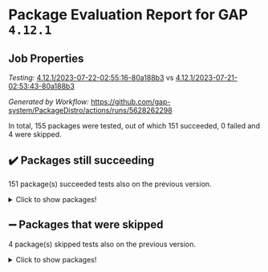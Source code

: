 # Package Evaluation Report for GAP `4.12.1`

## Job Properties

*Testing:* [4.12.1/2023-07-22-02:55:16-80a188b3](https://github.com/gap-system/PackageDistro/blob/data/reports/4.12.1/2023-07-22-02:55:16-80a188b3) vs [4.12.1/2023-07-21-02:53:43-80a188b3](https://github.com/gap-system/PackageDistro/blob/data/reports/4.12.1/2023-07-21-02:53:43-80a188b3)

*Generated by Workflow:* https://github.com/gap-system/PackageDistro/actions/runs/5628262298

In total, 155 packages were tested, out of which 151 succeeded, 0 failed and 4 were skipped.

## :heavy_check_mark: Packages still succeeding

151 package(s) succeeded tests also on the previous version.
<details><summary>Click to show packages!</summary>

- 4ti2interface 2023.02-04 [(success)](https://github.com/gap-system/PackageDistro/actions/runs/5628262298/job/15252102720)
- ace 5.6.2 [(success)](https://github.com/gap-system/PackageDistro/actions/runs/5628262298/job/15252102790)
- aclib 1.3.2 [(success)](https://github.com/gap-system/PackageDistro/actions/runs/5628262298/job/15252102852)
- agt 0.3.1 [(success)](https://github.com/gap-system/PackageDistro/actions/runs/5628262298/job/15252102905)
- alnuth 3.2.1 [(success)](https://github.com/gap-system/PackageDistro/actions/runs/5628262298/job/15252102965)
- anupq 3.3.0 [(success)](https://github.com/gap-system/PackageDistro/actions/runs/5628262298/job/15252103020)
- atlasrep 2.1.6 [(success)](https://github.com/gap-system/PackageDistro/actions/runs/5628262298/job/15252103086)
- autodoc 2023.06.19 [(success)](https://github.com/gap-system/PackageDistro/actions/runs/5628262298/job/15252103138)
- automata 1.15 [(success)](https://github.com/gap-system/PackageDistro/actions/runs/5628262298/job/15252103198)
- automgrp 1.3.2 [(success)](https://github.com/gap-system/PackageDistro/actions/runs/5628262298/job/15252103264)
- autpgrp 1.11 [(success)](https://github.com/gap-system/PackageDistro/actions/runs/5628262298/job/15252103323)
- cap 2023.07-06 [(success)](https://github.com/gap-system/PackageDistro/actions/runs/5628262298/job/15252103373)
- caratinterface 2.3.5 [(success)](https://github.com/gap-system/PackageDistro/actions/runs/5628262298/job/15252103425)
- cddinterface 2022.11.01 [(success)](https://github.com/gap-system/PackageDistro/actions/runs/5628262298/job/15252103462)
- circle 1.6.6 [(success)](https://github.com/gap-system/PackageDistro/actions/runs/5628262298/job/15252103489)
- classicpres 1.22 [(success)](https://github.com/gap-system/PackageDistro/actions/runs/5628262298/job/15252103529)
- cohomolo 1.6.11 [(success)](https://github.com/gap-system/PackageDistro/actions/runs/5628262298/job/15252103576)
- congruence 1.2.5 [(success)](https://github.com/gap-system/PackageDistro/actions/runs/5628262298/job/15252103616)
- corelg 1.56 [(success)](https://github.com/gap-system/PackageDistro/actions/runs/5628262298/job/15252103656)
- crime 1.6 [(success)](https://github.com/gap-system/PackageDistro/actions/runs/5628262298/job/15252103702)
- crisp 1.4.6 [(success)](https://github.com/gap-system/PackageDistro/actions/runs/5628262298/job/15252103738)
- crypting 0.10.4 [(success)](https://github.com/gap-system/PackageDistro/actions/runs/5628262298/job/15252103781)
- cryst 4.1.26 [(success)](https://github.com/gap-system/PackageDistro/actions/runs/5628262298/job/15252103824)
- crystcat 1.1.10 [(success)](https://github.com/gap-system/PackageDistro/actions/runs/5628262298/job/15252103874)
- ctbllib 1.3.6 [(success)](https://github.com/gap-system/PackageDistro/actions/runs/5628262298/job/15252103921)
- cubefree 1.19 [(success)](https://github.com/gap-system/PackageDistro/actions/runs/5628262298/job/15252103962)
- curlinterface 2.3.2 [(success)](https://github.com/gap-system/PackageDistro/actions/runs/5628262298/job/15252104022)
- cvec 2.8.1 [(success)](https://github.com/gap-system/PackageDistro/actions/runs/5628262298/job/15252104064)
- datastructures 0.3.0 [(success)](https://github.com/gap-system/PackageDistro/actions/runs/5628262298/job/15252104119)
- deepthought 1.0.6 [(success)](https://github.com/gap-system/PackageDistro/actions/runs/5628262298/job/15252104156)
- design 1.8 [(success)](https://github.com/gap-system/PackageDistro/actions/runs/5628262298/job/15252104208)
- difsets 2.3.1 [(success)](https://github.com/gap-system/PackageDistro/actions/runs/5628262298/job/15252104250)
- digraphs 1.6.2 [(success)](https://github.com/gap-system/PackageDistro/actions/runs/5628262298/job/15252104302)
- edim 1.3.7 [(success)](https://github.com/gap-system/PackageDistro/actions/runs/5628262298/job/15252104356)
- example 4.3.4 [(success)](https://github.com/gap-system/PackageDistro/actions/runs/5628262298/job/15252104401)
- examplesforhomalg 2023.02-04 [(success)](https://github.com/gap-system/PackageDistro/actions/runs/5628262298/job/15252104438)
- factint 1.6.3 [(success)](https://github.com/gap-system/PackageDistro/actions/runs/5628262298/job/15252104483)
- ferret 1.0.9 [(success)](https://github.com/gap-system/PackageDistro/actions/runs/5628262298/job/15252104537)
- fga 1.5.0 [(success)](https://github.com/gap-system/PackageDistro/actions/runs/5628262298/job/15252104592)
- fining 1.5.5 [(success)](https://github.com/gap-system/PackageDistro/actions/runs/5628262298/job/15252104633)
- float 1.0.3 [(success)](https://github.com/gap-system/PackageDistro/actions/runs/5628262298/job/15252104693)
- format 1.4.3 [(success)](https://github.com/gap-system/PackageDistro/actions/runs/5628262298/job/15252104747)
- forms 1.2.9 [(success)](https://github.com/gap-system/PackageDistro/actions/runs/5628262298/job/15252104784)
- fplsa 1.2.6 [(success)](https://github.com/gap-system/PackageDistro/actions/runs/5628262298/job/15252104840)
- fr 2.4.12 [(success)](https://github.com/gap-system/PackageDistro/actions/runs/5628262298/job/15252104902)
- francy 2.0.3 [(success)](https://github.com/gap-system/PackageDistro/actions/runs/5628262298/job/15252104970)
- fwtree 1.3 [(success)](https://github.com/gap-system/PackageDistro/actions/runs/5628262298/job/15252105020)
- gapdoc 1.6.6 [(success)](https://github.com/gap-system/PackageDistro/actions/runs/5628262298/job/15252105067)
- gauss 2023.02-04 [(success)](https://github.com/gap-system/PackageDistro/actions/runs/5628262298/job/15252105124)
- gaussforhomalg 2023.02-04 [(success)](https://github.com/gap-system/PackageDistro/actions/runs/5628262298/job/15252105171)
- gbnp 1.0.5 [(success)](https://github.com/gap-system/PackageDistro/actions/runs/5628262298/job/15252105238)
- generalizedmorphismsforcap 2023.03-01 [(success)](https://github.com/gap-system/PackageDistro/actions/runs/5628262298/job/15252105299)
- genss 1.6.8 [(success)](https://github.com/gap-system/PackageDistro/actions/runs/5628262298/job/15252105350)
- gradedmodules 2023.02-04 [(success)](https://github.com/gap-system/PackageDistro/actions/runs/5628262298/job/15252105413)
- gradedringforhomalg 2023.02-04 [(success)](https://github.com/gap-system/PackageDistro/actions/runs/5628262298/job/15252105475)
- grape 4.9.0 [(success)](https://github.com/gap-system/PackageDistro/actions/runs/5628262298/job/15252105548)
- groupoids 1.73 [(success)](https://github.com/gap-system/PackageDistro/actions/runs/5628262298/job/15252105596)
- grpconst 2.6.4 [(success)](https://github.com/gap-system/PackageDistro/actions/runs/5628262298/job/15252105653)
- guarana 0.96.3 [(success)](https://github.com/gap-system/PackageDistro/actions/runs/5628262298/job/15252105722)
- guava 3.18 [(success)](https://github.com/gap-system/PackageDistro/actions/runs/5628262298/job/15252105776)
- hap 1.56 [(success)](https://github.com/gap-system/PackageDistro/actions/runs/5628262298/job/15252105825)
- hapcryst 0.1.15 [(success)](https://github.com/gap-system/PackageDistro/actions/runs/5628262298/job/15252105882)
- hecke 1.5.3 [(success)](https://github.com/gap-system/PackageDistro/actions/runs/5628262298/job/15252105925)
- help 3.5 [(success)](https://github.com/gap-system/PackageDistro/actions/runs/5628262298/job/15252105982)
- homalg 2023.02-05 [(success)](https://github.com/gap-system/PackageDistro/actions/runs/5628262298/job/15252106240)
- homalgtocas 2023.02-04 [(success)](https://github.com/gap-system/PackageDistro/actions/runs/5628262298/job/15252106369)
- idrel 2.45 [(success)](https://github.com/gap-system/PackageDistro/actions/runs/5628262298/job/15252106421)
- images 1.3.1 [(success)](https://github.com/gap-system/PackageDistro/actions/runs/5628262298/job/15252106477)
- intpic 0.3.0 [(success)](https://github.com/gap-system/PackageDistro/actions/runs/5628262298/job/15252106551)
- io 4.8.1 [(success)](https://github.com/gap-system/PackageDistro/actions/runs/5628262298/job/15252106622)
- io_forhomalg 2023.02-04 [(success)](https://github.com/gap-system/PackageDistro/actions/runs/5628262298/job/15252106691)
- irredsol 1.4.4 [(success)](https://github.com/gap-system/PackageDistro/actions/runs/5628262298/job/15252106761)
- json 2.1.1 [(success)](https://github.com/gap-system/PackageDistro/actions/runs/5628262298/job/15252106826)
- jupyterkernel 1.5.0 [(success)](https://github.com/gap-system/PackageDistro/actions/runs/5628262298/job/15252106891)
- jupyterviz 1.5.6 [(success)](https://github.com/gap-system/PackageDistro/actions/runs/5628262298/job/15252106951)
- kan 1.35 [(success)](https://github.com/gap-system/PackageDistro/actions/runs/5628262298/job/15252107042)
- kbmag 1.5.11 [(success)](https://github.com/gap-system/PackageDistro/actions/runs/5628262298/job/15252107110)
- laguna 3.9.6 [(success)](https://github.com/gap-system/PackageDistro/actions/runs/5628262298/job/15252107168)
- liealgdb 2.2.1 [(success)](https://github.com/gap-system/PackageDistro/actions/runs/5628262298/job/15252107235)
- liepring 2.8 [(success)](https://github.com/gap-system/PackageDistro/actions/runs/5628262298/job/15252107292)
- liering 2.4.2 [(success)](https://github.com/gap-system/PackageDistro/actions/runs/5628262298/job/15252107377)
- linearalgebraforcap 2023.06-02 [(success)](https://github.com/gap-system/PackageDistro/actions/runs/5628262298/job/15252107455)
- localizeringforhomalg 2023.02-04 [(success)](https://github.com/gap-system/PackageDistro/actions/runs/5628262298/job/15252107535)
- loops 3.4.3 [(success)](https://github.com/gap-system/PackageDistro/actions/runs/5628262298/job/15252107613)
- lpres 1.0.3 [(success)](https://github.com/gap-system/PackageDistro/actions/runs/5628262298/job/15252107711)
- majoranaalgebras 1.5.1 [(success)](https://github.com/gap-system/PackageDistro/actions/runs/5628262298/job/15252107806)
- mapclass 1.4.6 [(success)](https://github.com/gap-system/PackageDistro/actions/runs/5628262298/job/15252107896)
- matgrp 0.70 [(success)](https://github.com/gap-system/PackageDistro/actions/runs/5628262298/job/15252107988)
- matricesforhomalg 2023.02-04 [(success)](https://github.com/gap-system/PackageDistro/actions/runs/5628262298/job/15252108066)
- modisom 2.5.4 [(success)](https://github.com/gap-system/PackageDistro/actions/runs/5628262298/job/15252108154)
- modulepresentationsforcap 2023.06-02 [(success)](https://github.com/gap-system/PackageDistro/actions/runs/5628262298/job/15252108209)
- modules 2023.02-04 [(success)](https://github.com/gap-system/PackageDistro/actions/runs/5628262298/job/15252108288)
- monoidalcategories 2023.05-03 [(success)](https://github.com/gap-system/PackageDistro/actions/runs/5628262298/job/15252108373)
- nconvex 2022.09-01 [(success)](https://github.com/gap-system/PackageDistro/actions/runs/5628262298/job/15252108447)
- nilmat 1.4.2 [(success)](https://github.com/gap-system/PackageDistro/actions/runs/5628262298/job/15252108536)
- nock 1.5 [(success)](https://github.com/gap-system/PackageDistro/actions/runs/5628262298/job/15252108647)
- normalizinterface 1.3.6 [(success)](https://github.com/gap-system/PackageDistro/actions/runs/5628262298/job/15252108735)
- nq 2.5.10 [(success)](https://github.com/gap-system/PackageDistro/actions/runs/5628262298/job/15252108823)
- numericalsgps 1.3.1 [(success)](https://github.com/gap-system/PackageDistro/actions/runs/5628262298/job/15252108903)
- openmath 11.5.3 [(success)](https://github.com/gap-system/PackageDistro/actions/runs/5628262298/job/15252108993)
- orb 4.9.0 [(success)](https://github.com/gap-system/PackageDistro/actions/runs/5628262298/job/15252109088)
- packagemanager 1.4.1 [(success)](https://github.com/gap-system/PackageDistro/actions/runs/5628262298/job/15252109166)
- patternclass 2.4.3 [(success)](https://github.com/gap-system/PackageDistro/actions/runs/5628262298/job/15252109255)
- permut 2.0.4 [(success)](https://github.com/gap-system/PackageDistro/actions/runs/5628262298/job/15252109351)
- polenta 1.3.10 [(success)](https://github.com/gap-system/PackageDistro/actions/runs/5628262298/job/15252109419)
- polymaking 0.8.6 [(success)](https://github.com/gap-system/PackageDistro/actions/runs/5628262298/job/15252109500)
- primgrp 3.4.4 [(success)](https://github.com/gap-system/PackageDistro/actions/runs/5628262298/job/15252109578)
- profiling 2.5.4 [(success)](https://github.com/gap-system/PackageDistro/actions/runs/5628262298/job/15252109661)
- qpa 1.34 [(success)](https://github.com/gap-system/PackageDistro/actions/runs/5628262298/job/15252109749)
- quagroup 1.8.3 [(success)](https://github.com/gap-system/PackageDistro/actions/runs/5628262298/job/15252109822)
- radiroot 2.9 [(success)](https://github.com/gap-system/PackageDistro/actions/runs/5628262298/job/15252109892)
- rcwa 4.7.1 [(success)](https://github.com/gap-system/PackageDistro/actions/runs/5628262298/job/15252109966)
- rds 1.8 [(success)](https://github.com/gap-system/PackageDistro/actions/runs/5628262298/job/15252110051)
- recog 1.4.2 [(success)](https://github.com/gap-system/PackageDistro/actions/runs/5628262298/job/15252110115)
- repndecomp 1.3.0 [(success)](https://github.com/gap-system/PackageDistro/actions/runs/5628262298/job/15252110191)
- repsn 3.1.1 [(success)](https://github.com/gap-system/PackageDistro/actions/runs/5628262298/job/15252110259)
- resclasses 4.7.3 [(success)](https://github.com/gap-system/PackageDistro/actions/runs/5628262298/job/15252110321)
- ringsforhomalg 2023.02-05 [(success)](https://github.com/gap-system/PackageDistro/actions/runs/5628262298/job/15252110385)
- sco 2023.02-04 [(success)](https://github.com/gap-system/PackageDistro/actions/runs/5628262298/job/15252110441)
- scscp 2.4.1 [(success)](https://github.com/gap-system/PackageDistro/actions/runs/5628262298/job/15252110497)
- semigroups 5.2.1 [(success)](https://github.com/gap-system/PackageDistro/actions/runs/5628262298/job/15252110557)
- sglppow 2.3 [(success)](https://github.com/gap-system/PackageDistro/actions/runs/5628262298/job/15252110634)
- sgpviz 0.999.5 [(success)](https://github.com/gap-system/PackageDistro/actions/runs/5628262298/job/15252110701)
- simpcomp 2.1.14 [(success)](https://github.com/gap-system/PackageDistro/actions/runs/5628262298/job/15252110763)
- singular 2023.02.09 [(success)](https://github.com/gap-system/PackageDistro/actions/runs/5628262298/job/15252110827)
- sl2reps 1.1 [(success)](https://github.com/gap-system/PackageDistro/actions/runs/5628262298/job/15252110882)
- sla 1.5.3 [(success)](https://github.com/gap-system/PackageDistro/actions/runs/5628262298/job/15252110951)
- smallgrp 1.5.3 [(success)](https://github.com/gap-system/PackageDistro/actions/runs/5628262298/job/15252111009)
- smallsemi 0.6.13 [(success)](https://github.com/gap-system/PackageDistro/actions/runs/5628262298/job/15252111073)
- sonata 2.9.6 [(success)](https://github.com/gap-system/PackageDistro/actions/runs/5628262298/job/15252111132)
- sophus 1.27 [(success)](https://github.com/gap-system/PackageDistro/actions/runs/5628262298/job/15252111193)
- spinsym 1.5.2 [(success)](https://github.com/gap-system/PackageDistro/actions/runs/5628262298/job/15252111254)
- standardff 0.9.4 [(success)](https://github.com/gap-system/PackageDistro/actions/runs/5628262298/job/15252111301)
- symbcompcc 1.3.2 [(success)](https://github.com/gap-system/PackageDistro/actions/runs/5628262298/job/15252111347)
- thelma 1.3 [(success)](https://github.com/gap-system/PackageDistro/actions/runs/5628262298/job/15252111394)
- tomlib 1.2.9 [(success)](https://github.com/gap-system/PackageDistro/actions/runs/5628262298/job/15252111445)
- toolsforhomalg 2023.05-01 [(success)](https://github.com/gap-system/PackageDistro/actions/runs/5628262298/job/15252111490)
- toric 1.9.5 [(success)](https://github.com/gap-system/PackageDistro/actions/runs/5628262298/job/15252111536)
- toricvarieties 2022.07.13 [(success)](https://github.com/gap-system/PackageDistro/actions/runs/5628262298/job/15252111580)
- transgrp 3.6.4 [(success)](https://github.com/gap-system/PackageDistro/actions/runs/5628262298/job/15252111628)
- ugaly 4.1.3 [(success)](https://github.com/gap-system/PackageDistro/actions/runs/5628262298/job/15252111680)
- unipot 1.5 [(success)](https://github.com/gap-system/PackageDistro/actions/runs/5628262298/job/15252111736)
- unitlib 4.2.0 [(success)](https://github.com/gap-system/PackageDistro/actions/runs/5628262298/job/15252111788)
- utils 0.82 [(success)](https://github.com/gap-system/PackageDistro/actions/runs/5628262298/job/15252111839)
- uuid 0.7 [(success)](https://github.com/gap-system/PackageDistro/actions/runs/5628262298/job/15252111890)
- walrus 0.9991 [(success)](https://github.com/gap-system/PackageDistro/actions/runs/5628262298/job/15252111936)
- wedderga 4.10.4 [(success)](https://github.com/gap-system/PackageDistro/actions/runs/5628262298/job/15252111971)
- xmod 2.91 [(success)](https://github.com/gap-system/PackageDistro/actions/runs/5628262298/job/15252112015)
- xmodalg 1.23 [(success)](https://github.com/gap-system/PackageDistro/actions/runs/5628262298/job/15252112057)
- yangbaxter 0.10.3 [(success)](https://github.com/gap-system/PackageDistro/actions/runs/5628262298/job/15252112092)
- zeromqinterface 0.14 [(success)](https://github.com/gap-system/PackageDistro/actions/runs/5628262298/job/15252112128)
</details>

## :heavy_minus_sign: Packages that were skipped

4 package(s) skipped tests also on the previous version.
<details><summary>Click to show packages!</summary>

- browse 1.8.21 [(skipped)](https://github.com/gap-system/PackageDistro/actions/runs/5628262298/job/15251918399)
- itc 1.5.1 [(skipped)](https://github.com/gap-system/PackageDistro/actions/runs/5628262298/job/15251918399)
- polycyclic 2.16 [(skipped)](https://github.com/gap-system/PackageDistro/actions/runs/5628262298/job/15251918399)
- xgap 4.31 [(skipped)](https://github.com/gap-system/PackageDistro/actions/runs/5628262298/job/15251918399)
</details>

